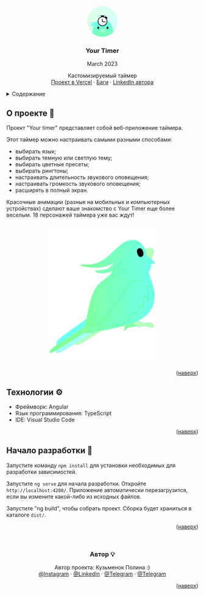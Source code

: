 


<a name="readme-top"></a>

<!-- PROJECT LOGO -->
<br />
<div align="center">
  <a href="https://your-timer.vercel.app/">
    <img src="src/assets/pictures/favicons/parrot.png" alt="Logo" width="80" height="80">
  </a>

  <h3 align="center">Your Timer</h3>
  <p align="center">March 2023</p>

  <p align="center">
    Кастомизируемый таймер
    <br />
    <a href="https://your-timer.vercel.app/">Проект в Vercel</a>
    ·
    <a href="https://github.com/krabochki/YourTimer/issues">Баги</a>
    ·
    <a href="https://www.linkedin.com/in/polina-kuzmenok-550449291">LinkedIn автора</a>
  </p>
</div>

<!-- TABLE OF CONTENTS -->
<details>
  <summary>Содержание</summary>
  <ol>
    <li><a href="#about">О проекте</a></li>
    <li><a href="#stack">Технологии</a></li>
    <li><a href="#start">Начало разработки</a></li>
    <li><a href="#author">Автор</a></li>
  </ol>
</details>

<!-- ABOUT THE PROJECT -->

<a name="about"></a>

## О проекте 📢

Проект "Your timer" представляет собой веб-приложение таймера.

Этот таймер можно настраивать самыми разными способами:
- выбирать язык;
- выбирать темную или светлую тему;
- выбирать цветные пресеты;
- выбирать рингтоны;
- настраивать длительность звукового оповещения;
- настраивать громкость звукового оповещения;
- расширять в полный экран.

Красочные анимации (разные на мобильных и компьютерных устройствах) сделают ваше знакомство с Your Timer еще более веселым.
18 персонажей таймера уже вас ждут!

<br>
<div align="center">

<img src="src/assets/pictures/animals/parrot.png" alt="parrot"  height="350">
</div>
<p align="right">(<a href="#readme-top">наверх</a>)</p>

<a name="stack"></a>

## Технологии ⚙️

- Фреймворк: Angular
- Язык программирования: TypeScript
- IDE: Visual Studio Code

<p align="right">(<a href="#readme-top">наверх</a>)</p>

<!-- GETTING STARTED -->

<a name="start"></a>

## Начало разработки 🚀

Запустите команду `npm install` для установки необходимых для разработки зависимостей.

Запустите `ng serve` для начала разработки. Откройте `http://localhost:4200/`. Приложение автоматически перезагрузится, если вы измените какой-либо из исходных файлов.

Запустите "ng build", чтобы собрать проект. Сборка будет храниться в каталоге `dist/`.

<p align="right">(<a href="#readme-top">наверх</a>)</p>


<a name="author"></a>
<br>
<div align="center">

<h3 align="center"> Автор 💡</h3>



  <p align="center">
Автор проекта: Кузьменок Полина :)
    <br />
      <a href="https://instagram.com/krabochki">@Instagram</a>
    ·
    <a href="https://www.linkedin.com/in/polina-kuzmenok-550449291">@LinkedIn</a>
    ·
    <a href="https://t.me/krabochki">@Telegram</a>   
    ·
    <a href="https://vk.com/nanananana_come_on">@Telegram</a>
  </p>

<p align="right">(<a href="#readme-top">наверх</a>)</p>

</div>
